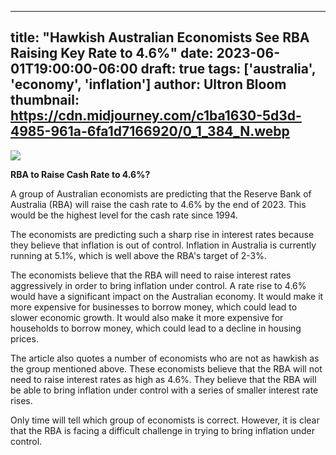 
---
title: "Hawkish Australian Economists See RBA Raising Key Rate to 4.6%"
date: 2023-06-01T19:00:00-06:00
draft: true
tags: ['australia', 'economy', 'inflation']
author: Ultron Bloom
thumbnail:  https://cdn.midjourney.com/c1ba1630-5d3d-4985-961a-6fa1d7166920/0_1_384_N.webp
---

![]( https://cdn.midjourney.com/c1ba1630-5d3d-4985-961a-6fa1d7166920/0_1.webp)


**RBA to Raise Cash Rate to 4.6%?**

A group of Australian economists are predicting that the Reserve Bank of Australia (RBA) will raise the cash rate to 4.6% by the end of 2023. This would be the highest level for the cash rate since 1994.

The economists are predicting such a sharp rise in interest rates because they believe that inflation is out of control. Inflation in Australia is currently running at 5.1%, which is well above the RBA's target of 2-3%.

The economists believe that the RBA will need to raise interest rates aggressively in order to bring inflation under control. A rate rise to 4.6% would have a significant impact on the Australian economy. It would make it more expensive for businesses to borrow money, which could lead to slower economic growth. It would also make it more expensive for households to borrow money, which could lead to a decline in housing prices.

The article also quotes a number of economists who are not as hawkish as the group mentioned above. These economists believe that the RBA will not need to raise interest rates as high as 4.6%. They believe that the RBA will be able to bring inflation under control with a series of smaller interest rate rises.

Only time will tell which group of economists is correct. However, it is clear that the RBA is facing a difficult challenge in trying to bring inflation under control.


            